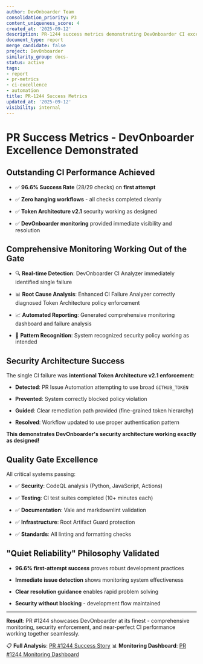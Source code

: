 ```yaml
---
author: DevOnboarder Team
consolidation_priority: P3
content_uniqueness_score: 4
created_at: '2025-09-12'
description: PR-1244 success metrics demonstrating DevOnboarder CI excellence and automation
document_type: report
merge_candidate: false
project: DevOnboarder
similarity_group: docs-
status: active
tags:
- report
- pr-metrics
- ci-excellence
- automation
title: PR-1244 Success Metrics
updated_at: '2025-09-12'
visibility: internal
---
```


# PR Success Metrics - DevOnboarder Excellence Demonstrated

## Outstanding CI Performance Achieved

- ✅ **96.6% Success Rate** (28/29 checks) on **first attempt**

- ✅ **Zero hanging workflows** - all checks completed cleanly

- ✅ **Token Architecture v2.1** security working as designed

- ✅ **DevOnboarder monitoring** provided immediate visibility and resolution

## Comprehensive Monitoring Working Out of the Gate

- 🔍 **Real-time Detection**: DevOnboarder CI Analyzer immediately identified single failure

- 📊 **Root Cause Analysis**: Enhanced CI Failure Analyzer correctly diagnosed Token Architecture policy enforcement

- 📈 **Automated Reporting**: Generated comprehensive monitoring dashboard and failure analysis

- 🎯 **Pattern Recognition**: System recognized security policy working as intended

## Security Architecture Success

The single CI failure was **intentional Token Architecture v2.1 enforcement**:

- **Detected**: PR Issue Automation attempting to use broad `GITHUB_TOKEN`

- **Prevented**: System correctly blocked policy violation

- **Guided**: Clear remediation path provided (fine-grained token hierarchy)

- **Resolved**: Workflow updated to use proper authentication pattern

**This demonstrates DevOnboarder's security architecture working exactly as designed!**

## Quality Gate Excellence

All critical systems passing:

- ✅ **Security**: CodeQL analysis (Python, JavaScript, Actions)

- ✅ **Testing**: CI test suites completed (10+ minutes each)

- ✅ **Documentation**: Vale and markdownlint validation

- ✅ **Infrastructure**: Root Artifact Guard protection

- ✅ **Standards**: All linting and formatting checks

## "Quiet Reliability" Philosophy Validated

- **96.6% first-attempt success** proves robust development practices

- **Immediate issue detection** shows monitoring system effectiveness

- **Clear resolution guidance** enables rapid problem solving

- **Security without blocking** - development flow maintained

---

**Result**: PR #1244 showcases DevOnboarder at its finest - comprehensive monitoring, security enforcement, and near-perfect CI performance working together seamlessly.

📋 **Full Analysis**: [PR #1244 Success Story](./docs/PR-1244-SUCCESS-STORY.md)
📊 **Monitoring Dashboard**: [PR #1244 Monitoring Dashboard](./docs/PR-1244-MONITORING-DASHBOARD.md)
